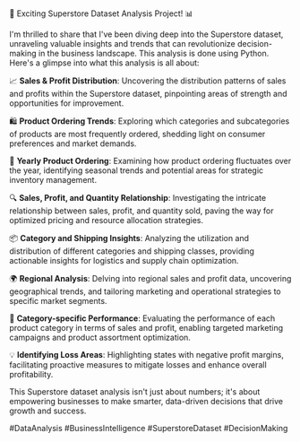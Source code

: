 🚀 Exciting Superstore Dataset Analysis Project! 📊

I'm thrilled to share that I've been diving deep into the Superstore dataset, unraveling valuable insights and trends that can revolutionize decision-making in the business landscape. This analysis is done using Python. 
Here's a glimpse into what this analysis is all about:

📈 **Sales & Profit Distribution**: Uncovering the distribution patterns of sales and profits within the Superstore dataset, pinpointing areas of strength and opportunities for improvement.

🛍️ **Product Ordering Trends**: Exploring which categories and subcategories of products are most frequently ordered, shedding light on consumer preferences and market demands.

📆 **Yearly Product Ordering**: Examining how product ordering fluctuates over the year, identifying seasonal trends and potential areas for strategic inventory management.

🔍 **Sales, Profit, and Quantity Relationship**: Investigating the intricate relationship between sales, profit, and quantity sold, paving the way for optimized pricing and resource allocation strategies.

📦 **Category and Shipping Insights**: Analyzing the utilization and distribution of different categories and shipping classes, providing actionable insights for logistics and supply chain optimization.

🌍 **Regional Analysis**: Delving into regional sales and profit data, uncovering geographical trends, and tailoring marketing and operational strategies to specific market segments.

🔎 **Category-specific Performance**: Evaluating the performance of each product category in terms of sales and profit, enabling targeted marketing campaigns and product assortment optimization.

💡 **Identifying Loss Areas**: Highlighting states with negative profit margins, facilitating proactive measures to mitigate losses and enhance overall profitability.

This Superstore dataset analysis isn't just about numbers; it's about empowering businesses to make smarter, data-driven decisions that drive growth and success.

#DataAnalysis #BusinessIntelligence #SuperstoreDataset #DecisionMaking 
